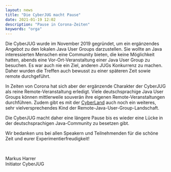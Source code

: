 ```yaml
---
layout: news
title: "Die CyberJUG macht Pause"
date: 2021-01-19 12:02
description: "Pause in Corona-Zeiten"
keywords: "orga"
---
```


Die CyberJUG wurde im November 2019 gegründet, um ein ergänzendes Angebot zu den lokalen Java User Groups darzustellen.
Sie wollte an Java interessierten Menschen eine Community bieten, die keine Möglichkeit hatten, abends eine Vor-Ort-Veranstaltung einer Java User Group zu besuchen.
Es war auch nie ein Ziel, anderen JUGs Konkurrenz zu machen.
Daher wurden die Treffen auch bewusst zu einer späteren Zeit sowie remote durchgeführt.

In Zeiten von Corona hat sich aber der ergänzende Charakter der CyberJUG als reine Remote-Veranstaltung erledigt.
Viele deutschsprachige Java User Groups können mittlerweile souverän ihre eigenen Remote-Veranstaltungen durchführen.
Zudem gibt es mit der [CyberLand](https://cyberland.ijug.eu/) auch noch ein weiteres, sehr vielversprechendes Kind der Remote-Java-User-Group-Landschaft.

Die CyberJUG macht daher eine längere Pause bis es wieder eine Lücke in der deutschsprachigen Java-Community zu besetzen gibt.

Wir bedanken uns bei allen Speakern und Teilnehmenden für die schöne Zeit und eurer Experimentierfreudigkeit!

<br/>

Markus Harrer  
Initiator CyberJUG